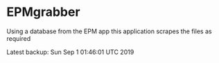 # EPMgrabber
Using a database from the EPM app this application scrapes the files as required


Latest backup: Sun Sep 1 01:46:01 UTC 2019
